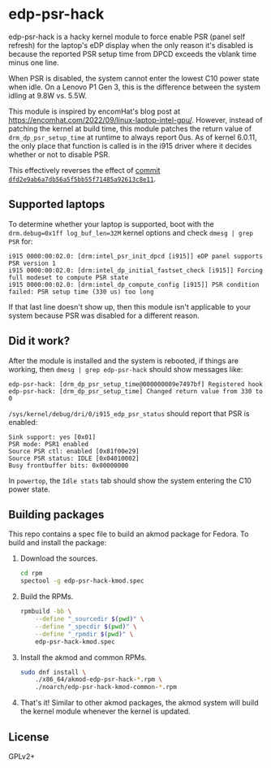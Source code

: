 # edp-psr-hack

edp-psr-hack is a hacky kernel module to force enable PSR (panel self refresh) for the laptop's eDP display when the only reason it's disabled is because the reported PSR setup time from DPCD exceeds the vblank time minus one line.

When PSR is disabled, the system cannot enter the lowest C10 power state when idle. On a Lenovo P1 Gen 3, this is the difference between the system idling at 9.8W vs. 5.5W.

This module is inspired by encomHat's blog post at https://encomhat.com/2022/09/linux-laptop-intel-gpu/. However, instead of patching the kernel at build time, this module patches the return value of `drm_dp_psr_setup_time` at runtime to always report 0us. As of kernel 6.0.11, the only place that function is called is in the i915 driver where it decides whether or not to disable PSR.

This effectively reverses the effect of [commit `dfd2e9ab6a7db56a5f5bb55f71485a92613c8e11`](https://git.kernel.org/pub/scm/linux/kernel/git/torvalds/linux.git/commit/?id=dfd2e9ab6a7db56a5f5bb55f71485a92613c8e11).

## Supported laptops

To determine whether your laptop is supported, boot with the `drm.debug=0x1ff log_buf_len=32M` kernel options and check `dmesg | grep PSR` for:

```
i915 0000:00:02.0: [drm:intel_psr_init_dpcd [i915]] eDP panel supports PSR version 1
i915 0000:00:02.0: [drm:intel_dp_initial_fastset_check [i915]] Forcing full modeset to compute PSR state
i915 0000:00:02.0: [drm:intel_dp_compute_config [i915]] PSR condition failed: PSR setup time (330 us) too long
```

If that last line doesn't show up, then this module isn't applicable to your system because PSR was disabled for a different reason.

## Did it work?

After the module is installed and the system is rebooted, if things are working, then `dmesg | grep edp-psr-hack` should show messages like:

```
edp-psr-hack: [drm_dp_psr_setup_time@000000009e7497bf] Registered hook
edp-psr-hack: [drm_dp_psr_setup_time] Changed return value from 330 to 0
```

`/sys/kernel/debug/dri/0/i915_edp_psr_status` should report that PSR is enabled:

```
Sink support: yes [0x01]
PSR mode: PSR1 enabled
Source PSR ctl: enabled [0x81f00e29]
Source PSR status: IDLE [0x04010002]
Busy frontbuffer bits: 0x00000000
```

In `powertop`, the `Idle stats` tab should show the system entering the C10 power state.

## Building packages

This repo contains a spec file to build an akmod package for Fedora. To build and install the package:

1. Download the sources.

    ```bash
    cd rpm
    spectool -g edp-psr-hack-kmod.spec
    ```

2. Build the RPMs.

    ```bash
    rpmbuild -bb \
        --define "_sourcedir $(pwd)" \
        --define "_specdir $(pwd)" \
        --define "_rpmdir $(pwd)" \
        edp-psr-hack-kmod.spec
    ```

3. Install the akmod and common RPMs.

    ```bash
    sudo dnf install \
        ./x86_64/akmod-edp-psr-hack-*.rpm \
        ./noarch/edp-psr-hack-kmod-common-*.rpm
    ```

4. That's it! Similar to other akmod packages, the akmod system will build the kernel module whenever the kernel is updated.

## License

GPLv2+
